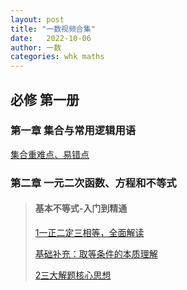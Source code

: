 ```yaml
---
layout: post
title: "一数视频合集"
date:   2022-10-06
author: 一数
categories: whk maths
---
```


## 必修 第一册

### 第一章 集合与常用逻辑用语

[集合重难点、易错点](https://b23.tv/BV1ae4y1C7PA)

### 第二章 一元二次函数、方程和不等式

> #### 基本不等式-入门到精通
> 
> [1一正二定三相等，全面解读](https://b23.tv/VM7dcqr)
>
> [基础补充：取等条件的本质理解](https://b23.tv/ewLbrAB)
> 
> [2三大解题核心思想](https://b23.tv/IBgjbp0)